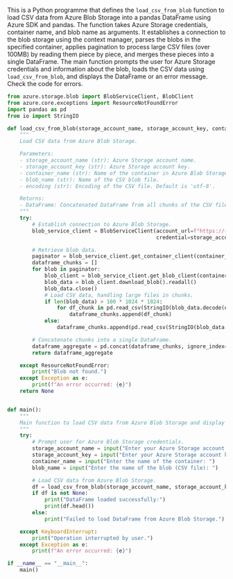 This is a Python programme that defines the `load_csv_from_blob` function to load CSV data from Azure Blob Storage into a pandas DataFrame using Azure SDK and pandas. The function takes Azure Storage credentials, container name, and blob name as arguments. It establishes a connection to the blob storage using the context manager, parses the blobs in the specified container, applies pagination to process large CSV files (over 100MB) by reading them piece by piece, and merges these pieces into a single DataFrame. The main function prompts the user for Azure Storage credentials and information about the blob, loads the CSV data using `load_csv_from_blob`, and displays the DataFrame or an error message. Check the code for errors.

```python
from azure.storage.blob import BlobServiceClient, BlobClient
from azure.core.exceptions import ResourceNotFoundError
import pandas as pd
from io import StringIO

def load_csv_from_blob(storage_account_name, storage_account_key, container_name, blob_name, encoding='utf-8'):
    """
    Load CSV data from Azure Blob Storage.

    Parameters:
    - storage_account_name (str): Azure Storage account name.
    - storage_account_key (str): Azure Storage account key.
    - container_name (str): Name of the container in Azure Blob Storage.
    - blob_name (str): Name of the CSV blob file.
    - encoding (str): Encoding of the CSV file. Default is 'utf-8'.

    Returns:
    - DataFrame: Concatenated DataFrame from all chunks of the CSV file.
    """
    try:
        # Establish connection to Azure Blob Storage.
        blob_service_client = BlobServiceClient(account_url=f"https://{storage_account_name}.blob.core.windows.net",
                                                credential=storage_account_key)

        # Retrieve blob data.
        paginator = blob_service_client.get_container_client(container_name).list_blobs(name_starts_with=blob_name)
        dataframe_chunks = []
        for blob in paginator:
            blob_client = blob_service_client.get_blob_client(container=container_name, blob=blob.name)
            blob_data = blob_client.download_blob().readall()
            blob_data.close()
            # Load CSV data, handling large files in chunks.
            if len(blob_data) > 100 * 1024 * 1024:
                for df_chunk in pd.read_csv(StringIO(blob_data.decode(encoding)), chunksize=10**6):
                    dataframe_chunks.append(df_chunk)
            else:
                dataframe_chunks.append(pd.read_csv(StringIO(blob_data.decode(encoding))))

        # Concatenate chunks into a single DataFrame.
        dataframe_aggregate = pd.concat(dataframe_chunks, ignore_index=True)
        return dataframe_aggregate

    except ResourceNotFoundError:
        print("Blob not found.")
    except Exception as e:
        print(f"An error occurred: {e}")
    return None


def main():
    """
    Main function to load CSV data from Azure Blob Storage and display it.
    """
    try:
        # Prompt user for Azure Blob Storage credentials.
        storage_account_name = input("Enter your Azure Storage account name: ")
        storage_account_key = input("Enter your Azure Storage account key: ")
        container_name = input("Enter the name of the container: ")
        blob_name = input("Enter the name of the blob (CSV file): ")

        # Load CSV data from Azure Blob Storage.
        df = load_csv_from_blob(storage_account_name, storage_account_key, container_name, blob_name)
        if df is not None:
            print("DataFrame loaded successfully:")
            print(df.head())
        else:
            print("Failed to load DataFrame from Azure Blob Storage.")

    except KeyboardInterrupt:
        print("Operation interrupted by user.")
    except Exception as e:
        print(f"An error occurred: {e}")

if __name__ == "__main__":
    main()
